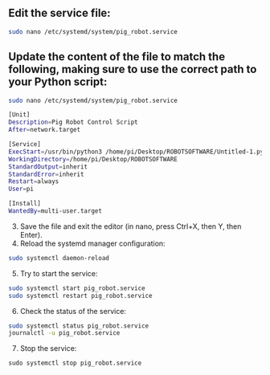 ## Edit the service file:

```bash {"id":"01J77N8YMK9JZR9WNEKXCWGDBB"}
sudo nano /etc/systemd/system/pig_robot.service

```

## Update the content of the file to match the following, making sure to use the correct path to your Python script:

```bash {"id":"01J77N8YMK9JZR9WNEKZZPT68M"}
sudo nano /etc/systemd/system/pig_robot.service

```

```bash {"id":"01J77N8YMK9JZR9WNEM21X381K"}
[Unit]
Description=Pig Robot Control Script
After=network.target

[Service]
ExecStart=/usr/bin/python3 /home/pi/Desktop/ROBOTSOFTWARE/Untitled-1.py
WorkingDirectory=/home/pi/Desktop/ROBOTSOFTWARE
StandardOutput=inherit
StandardError=inherit
Restart=always
User=pi

[Install]
WantedBy=multi-user.target

```

3. Save the file and exit the editor (in nano, press Ctrl+X, then Y, then Enter).
4. Reload the systemd manager configuration:

```bash {"id":"01J77N8YMK9JZR9WNEM3MZ8G6V"}
sudo systemctl daemon-reload

```

5. Try to start the service:

```bash {"id":"01J77N8YMK9JZR9WNEM6ZAKHTN"}
sudo systemctl start pig_robot.service
sudo systemctl restart pig_robot.service

```

6. Check the status of the service:

```bash {"id":"01J77N8YMK9JZR9WNEM7XMHGT4"}
sudo systemctl status pig_robot.service
journalctl -u pig_robot.service

```

7. Stop the service:

```git-rebase {"id":"01J77NVG92TZAXK76PRR955BBM"}
sudo systemctl stop pig_robot.service
```
